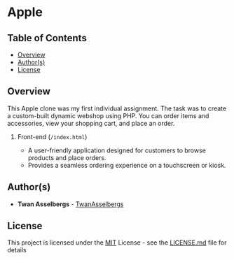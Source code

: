 # Apple


## Table of Contents

  - [Overview](#overview)
  - [Author(s)](#authors)
  - [License](#license)


## Overview

This Apple clone was my first individual assignment. The task was to create a custom-built dynamic webshop using PHP. You can order items and accessories, view your shopping cart, and place an order.

1. Front-end (`/index.html`)

   - A user-friendly application designed for customers to browse products and place orders.
   - Provides a seamless ordering experience on a touchscreen or kiosk.
   

## Author(s)

- **Twan Asselbergs** - [TwanAsselbergs](https://github.com/TwanAsselbergs)


## License

This project is licensed under the [MIT](LICENSE.md)
License - see the [LICENSE.md](LICENSE.md) file for
details
